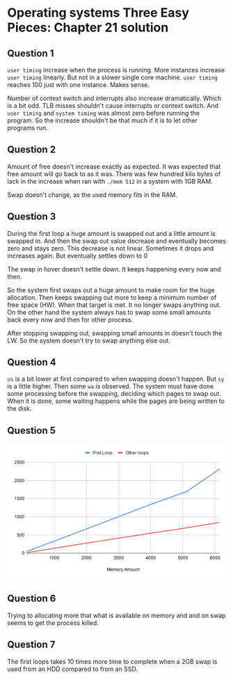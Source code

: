 # Operating systems Three Easy Pieces: Chapter 21 solution

## Question 1

`user timing` increase when the process is running. More instances increase `user timing` linearly. But not in a slower single core machine. `user timing` reaches 100 just with one instance. Makes sense.

Number of context switch and interrupts also increase dramatically. Which is a bit odd. TLB misses shouldn't cause interrupts or context switch. And `user timing` and `system timing` was almost zero before running the program. So the increase shouldn't be that much if it is to let other programs run.

## Question 2

Amount of free doesn't increase exactly as expected. It was expected that free amount will go back to as it was. There was few hundred kilo bytes of lack in the increase when ran with `./mem 512` in a system with 1GB RAM.

Swap doesn't change, as the used memory fits in the RAM.

## Question 3

During the first loop a huge amount is swapped out and a little amount is swapped in. And then the swap out value decrease and eventually becomes zero and stays zero. This decrease is not linear. Sometimes it drops and increases again. But eventually settles down to 0

The swap in hover doesn't settle down. It keeps happening every now and then.

So the system first swaps out a huge amount to make room for the huge allocation. Then keeps swapping out more to keep a minimum number of free space (HW). When that target is met. It no longer swaps anything out. On the other hand the system always has to swap some small amounts back every now and then for other process.

After stopping swapping out, swapping small amounts in doesn't touch the LW. So the system doesn't try to swap anything else out.

## Question 4

`us` is a bit lower at first compared to when swapping doesn't happen. But `sy` is a little higher. Then some `wa` is observed. The system must have done some processing before the swapping, deciding which pages to swap out. When it is done, some waiting happens while the pages are being written to the disk.

## Question 5

![Chart](./chart.png)

## Question 6

Trying to allocating more that what is available on memory and and on swap seems to get the process killed.

## Question 7
The first loops takes 10 times more time to complete when a 2GB swap is used from an HDD compared to from an SSD.
